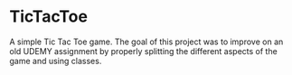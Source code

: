 # TicTacToe
A simple Tic Tac Toe game. The goal of this project was to improve on an old UDEMY assignment by properly splitting the different aspects of the game and using classes.
